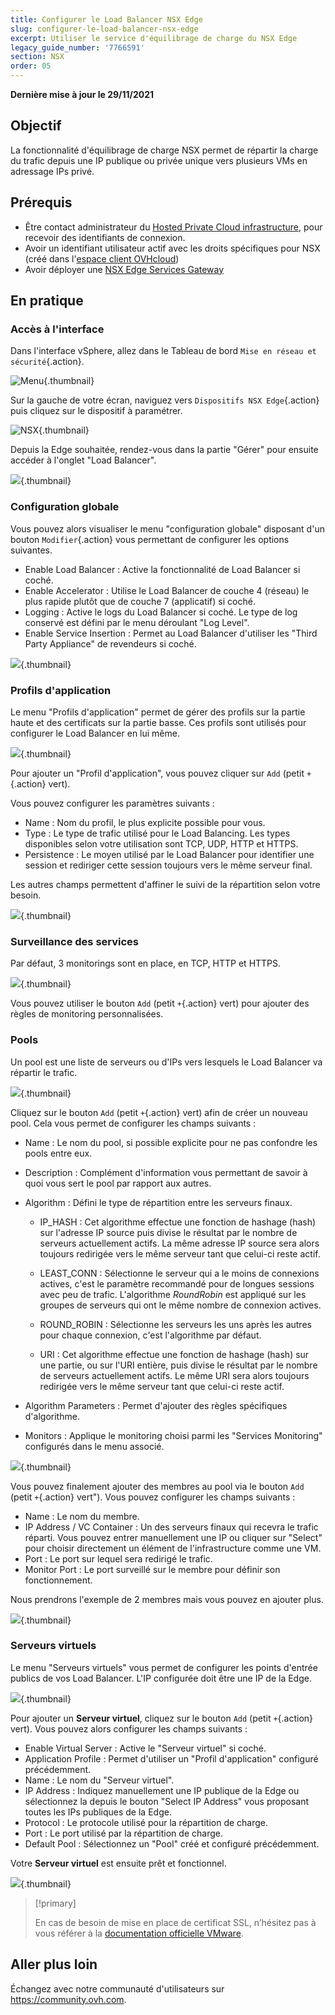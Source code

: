 ```yaml
---
title: Configurer le Load Balancer NSX Edge
slug: configurer-le-load-balancer-nsx-edge
excerpt: Utiliser le service d'équilibrage de charge du NSX Edge
legacy_guide_number: '7766591'
section: NSX
order: 05
---
```


**Dernière mise à jour le 29/11/2021**

## Objectif

La fonctionnalité d'équilibrage de charge NSX permet de répartir la charge du trafic depuis une IP publique ou privée unique vers plusieurs VMs en adressage IPs privé.

## Prérequis

- Être contact administrateur du [Hosted Private Cloud infrastructure](https://www.ovhcloud.com/fr/enterprise/products/hosted-private-cloud/), pour recevoir des identifiants de connexion.
- Avoir un identifiant utilisateur actif avec les droits spécifiques pour NSX (créé dans l'[espace client OVHcloud](https://www.ovh.com/auth/?action=gotomanager&from=https://www.ovh.com/fr/&ovhSubsidiary=fr))
- Avoir déployer une [NSX Edge Services Gateway](https://docs.ovh.com/fr/private-cloud/comment-deployer-une-nsx-edge-gateway/)

## En pratique

### Accès à l'interface

Dans l'interface vSphere, allez dans le Tableau de bord `Mise en réseau et sécurité`{.action}.

![Menu](images/en01dash.png){.thumbnail}


Sur la gauche de votre écran, naviguez vers `Dispositifs NSX Edge`{.action} puis cliquez sur le dispositif à paramétrer.

![NSX](images/en02nsx.png){.thumbnail}



Depuis la Edge souhaitée, rendez-vous dans la partie "Gérer" pour ensuite accéder à l'onglet "Load Balancer".

![](images/GlobalConfiguration.PNG){.thumbnail}

### Configuration globale

Vous pouvez alors visualiser le menu "configuration globale" disposant d'un bouton `Modifier`{.action} vous permettant de configurer les options suivantes.

- Enable Load Balancer : Active la fonctionnalité de Load Balancer si coché.
- Enable Accelerator : Utilise le Load Balancer de couche 4 (réseau) le plus rapide plutôt que de couche 7 (applicatif) si coché.
- Logging : Active le logs du Load Balancer si coché. Le type de log conservé est défini par le menu déroulant "Log Level".
- Enable Service Insertion : Permet au Load Balancer d'utiliser les "Third Party Appliance" de revendeurs si coché.

![](images/EditGlobal.PNG){.thumbnail}

### Profils d'application

Le menu "Profils d'application" permet de gérer des profils sur la partie haute et des certificats sur la partie basse. Ces profils sont utilisés pour configurer le Load Balancer en lui même.

![](images/ApplicationProfiles.PNG){.thumbnail}

Pour ajouter un "Profil d'application", vous pouvez cliquer sur `Add` (petit `+`{.action} vert).

Vous pouvez configurer les paramètres suivants :

- Name : Nom du profil, le plus explicite possible pour vous.
- Type : Le type de trafic utilisé pour le Load Balancing. Les types disponibles selon votre utilisation sont TCP, UDP, HTTP et HTTPS.
- Persistence : Le moyen utilisé par le Load Balancer pour identifier une session et rediriger cette session toujours vers le même serveur final.

Les autres champs permettent d'affiner le suivi de la répartition selon votre besoin.

![](images/NewProfil.PNG){.thumbnail}

### Surveillance des services

Par défaut, 3 monitorings sont en place, en TCP, HTTP et HTTPS.

![](images/ServiceMonitoring.PNG){.thumbnail}

Vous pouvez utiliser le bouton `Add` (petit `+`{.action} vert) pour ajouter des règles de monitoring personnalisées.

### Pools

Un pool est une liste de serveurs ou d'IPs vers lesquels le Load Balancer va répartir le trafic.

![](images/Pools.PNG){.thumbnail}

Cliquez sur le bouton `Add` (petit `+`{.action} vert) afin de créer un nouveau pool. Cela vous permet de configurer les champs suivants :

- Name : Le nom du pool, si possible explicite pour ne pas confondre les pools entre eux.
- Description : Complément d'information vous permettant de savoir à quoi vous sert le pool par rapport aux autres.
- Algorithm : Défini le type de répartition entre les serveurs finaux.
    - IP\_HASH : Cet algorithme effectue une fonction de hashage (hash) sur l'adresse IP source puis divise le résultat par le nombre de serveurs actuellement actifs. La même adresse IP source sera alors toujours redirigée vers le même serveur tant que celui-ci reste actif.

    - LEAST\_CONN : Sélectionne le serveur qui a le moins de connexions actives, c'est le paramètre recommandé pour de longues sessions avec peu de trafic. L'algorithme *RoundRobin* est appliqué sur les groupes de serveurs qui ont le même nombre de connexion actives.

    - ROUND\_ROBIN : Sélectionne les serveurs les uns après les autres pour chaque connexion, c'est l'algorithme par défaut.

    - URI : Cet algorithme effectue une fonction de hashage (hash) sur une partie, ou sur l'URI entière, puis divise le résultat par le nombre de serveurs actuellement actifs. Le même URI sera alors toujours redirigée vers le même serveur tant que celui-ci reste actif.

- Algorithm Parameters : Permet d'ajouter des règles spécifiques d'algorithme.
- Monitors : Applique le monitoring choisi parmi les "Services Monitoring" configurés dans le menu associé.

![](images/NewPool.PNG){.thumbnail}

Vous pouvez finalement ajouter des membres au pool via le bouton `Add` (petit `+`{.action} vert"). Vous pouvez configurer les champs suivants :

- Name : Le nom du membre.
- IP Address / VC Container : Un des serveurs finaux qui recevra le trafic réparti. Vous pouvez entrer manuellement une IP ou cliquer sur "Select" pour choisir directement un élément de l'infrastructure comme une VM.
- Port : Le port sur lequel sera redirigé le trafic.
- Monitor Port : Le port surveillé sur le membre pour définir son fonctionnement.

Nous prendrons l'exemple de 2 membres mais vous pouvez en ajouter plus.

![](images/ExemplePools.PNG){.thumbnail}

### Serveurs virtuels

Le menu "Serveurs virtuels" vous permet de configurer les points d'entrée publics de vos Load Balancer. L'IP configurée doit être une IP de la Edge.

![](images/VirtualServers.PNG){.thumbnail}

Pour ajouter un **Serveur virtuel**, cliquez sur le bouton `Add` (petit `+`{.action} vert). Vous pouvez alors configurer les champs suivants :

- Enable Virtual Server : Active le "Serveur virtuel" si coché.
- Application Profile : Permet d'utiliser un "Profil d'application" configuré précédemment.
- Name : Le nom du "Serveur virtuel".
- IP Address : Indiquez manuellement une IP publique de la Edge ou sélectionnez la depuis le bouton "Select IP Address" vous proposant toutes les IPs publiques de la Edge.
- Protocol : Le protocole utilisé pour la répartition de charge.
- Port : Le port utilisé par la répartition de charge.
- Default Pool : Sélectionnez un "Pool" créé et configuré précédemment.

Votre **Serveur virtuel** est ensuite prêt et fonctionnel.

![](images/ExempleVirtualServer.PNG){.thumbnail}

> [!primary]
>
> En cas de besoin de mise en place de certificat SSL, n’hésitez pas à vous référer à la [documentation officielle VMware](https://kb.vmware.com/s/article/2113945).
>

## Aller plus loin

Échangez avec notre communauté d'utilisateurs sur <https://community.ovh.com>.
